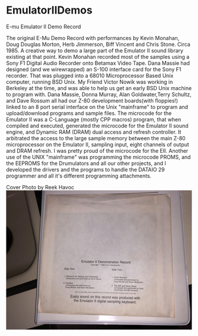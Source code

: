 # EmulatorIIDemos
E-mu Emulator II Demo Record

The original E-Mu Demo Record with performances by Kevin Monahan, Doug Douglas Morton, Herb Jimmerson, Biff Vincent and Chris Stone. Circa 1985. A creative way to demo a large part of the Emulator II sound library existing at that point. Kevin Monahan recorded most of the samples using a Sony F1 Digital Audio Recorder onto Betamax Video Tape. Dana Massie had designed (and we wirewrapped) an S-100 interface card for the Sony F1 recorder. That was plugged into a 68010 Microprocessor Based Unix computer, running BSD Unix. My Friend Victor Nowik was working in Berkeley at the time, and was able to help us get an early BSD Unix machine to program with. Dana Massie, Donna Murray, Alan Goldwater,Terry Schultz, and Dave Rossum all had our Z-80 development boards(with floppies!) linked to an 8 port serial interface on the Unix "mainframe" to program and upload/download programs and sample files.  The microcode for the Emulator II was a C-Language (mostly CPP macros) program, that when compiled and executed, generated the microcode for the Emulator II sound engine, and Dynamic RAM (DRAM) dual access and refresh controller. It arbitrated the access to the large sample memory between the main Z-80 microprocessor on the Emulator II, sampling input, eight channels of output and DRAM refresh. I was pretty proud of the microcode for the EII.
Another use of the UNIX "mainframe" was programming the microcode PROMS, and the EEPROMS for the Drumulators and all our other projects, and I developed the drivers and the programs to handle the DATAIO 29 programmer and all it's different programming attachments.

Cover Photo by Reek Havoc
![E-mu EmulatorII Demo Record](cover.jpg)
